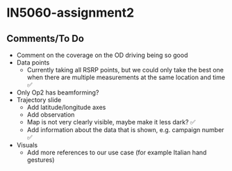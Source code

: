 # IN5060-assignment2

## Comments/To Do

* Comment on the coverage on the OD driving being so good
* Data points
    * Currently taking all RSRP points, but we could only take the best one when there are multiple measurements at the same location and time ✅
* Only Op2 has beamforming?
* Trajectory slide
    * Add latitude/longitude axes
    * Add observation
    * Map is not very clearly visible, maybe make it less dark? ✅
    * Add information about the data that is shown, e.g. campaign number ✅
* Visuals
    * Add more references to our use case (for example Italian hand gestures)
